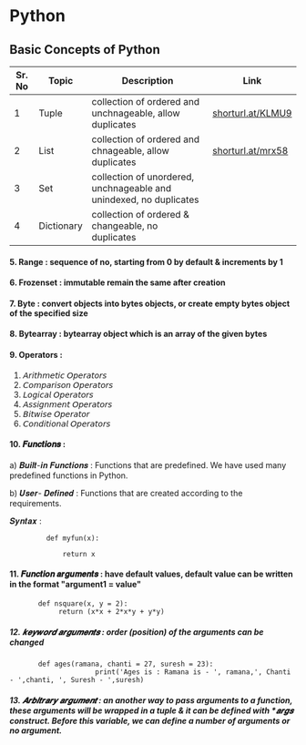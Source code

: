 # Python
## Basic Concepts of Python

| Sr. No | Topic | Description | Link |
| --- | --- | --- | --- |
|  1 |  Tuple |  collection of ordered and unchnageable, allow duplicates | [shorturl.at/KLMU9](https://github.com/ShivankUdayawal/Python/tree/main/1.%20Tuple) |
| 2  |  List  |  collection of ordered and chnageable, allow duplicates   | [shorturl.at/mrx58](https://github.com/ShivankUdayawal/Python/tree/main/2.%20List)  |
| 3  |  Set   | collection of unordered, unchnageable and unindexed, no duplicates |
| 4  | Dictionary | collection of ordered & changeable, no duplicates |
#### 5. Range : sequence of no, starting from 0 by default & increments by 1
#### 6. Frozenset : immutable remain the same after creation
#### 7. Byte : convert objects into bytes objects, or create empty bytes object of the specified size
#### 8. Bytearray : bytearray object which is an array of the given bytes

#### 9. Operators : 
  1. 𝘈𝘳𝘪𝘵𝘩𝘮𝘦𝘵𝘪𝘤 𝘖𝘱𝘦𝘳𝘢𝘵𝘰𝘳𝘴
  2. 𝘊𝘰𝘮𝘱𝘢𝘳𝘪𝘴𝘰𝘯 𝘖𝘱𝘦𝘳𝘢𝘵𝘰𝘳𝘴
  3. 𝘓𝘰𝘨𝘪𝘤𝘢𝘭 𝘖𝘱𝘦𝘳𝘢𝘵𝘰𝘳𝘴
  4. 𝘈𝘴𝘴𝘪𝘨𝘯𝘮𝘦𝘯𝘵 𝘖𝘱𝘦𝘳𝘢𝘵𝘰𝘳𝘴
  5. 𝘉𝘪𝘵𝘸𝘪𝘴𝘦 𝘖𝘱𝘦𝘳𝘢𝘵𝘰𝘳
  6. 𝘊𝘰𝘯𝘥𝘪𝘵𝘪𝘰𝘯𝘢𝘭 𝘖𝘱𝘦𝘳𝘢𝘵𝘰𝘳𝘴

#### 10. 𝑭𝒖𝒏𝒄𝒕𝒊𝒐𝒏𝒔 : 
  a) 𝑩𝒖𝒊𝒍𝒕-𝒊𝒏 𝑭𝒖𝒏𝒄𝒕𝒊𝒐𝒏𝒔 : Functions that are predefined. We have used many predefined functions in Python.
  
  b) 𝑼𝒔𝒆𝒓- 𝑫𝒆𝒇𝒊𝒏𝒆𝒅 : Functions that are created according to the requirements.
  
  𝑺𝒚𝒏𝒕𝒂𝒙 :  
             
             def myfun(x):
                 
                 return x

#### 11. 𝑭𝒖𝒏𝒄𝒕𝒊𝒐𝒏 𝒂𝒓𝒈𝒖𝒎𝒆𝒏𝒕𝒔 : have default values, default value can be written in the format "argument1 = value"

           def nsquare(x, y = 2):
	            return (x*x + 2*x*y + y*y)

##### 12. 𝒌𝒆𝒚𝒘𝒐𝒓𝒅 𝒂𝒓𝒈𝒖𝒎𝒆𝒏𝒕𝒔 : order (position) of the arguments can be changed

           def ages(ramana, chanti = 27, suresh = 23):
	                     print('Ages is : Ramana is - ', ramana,', Chanti - ',chanti, ', Suresh - ',suresh)

##### 13. 𝑨𝒓𝒃𝒊𝒕𝒓𝒂𝒓𝒚 𝒂𝒓𝒈𝒖𝒎𝒆𝒏𝒕 : an another way to pass arguments to a function, these arguments will be wrapped in a tuple & it can be defined with *𝒂𝒓𝒈𝒔 construct. Before this variable, we can define a number of arguments or no argument.
